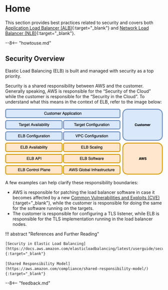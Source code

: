 # Home

This section provides best practices related to security and covers both [Application Load Balancer (ALB)](https://docs.aws.amazon.com/elasticloadbalancing/latest/application/introduction.html){:target="_blank"} and [Network Load Balancer (NLB)](https://docs.aws.amazon.com/elasticloadbalancing/latest/network/introduction.html){:target="_blank"}.

--8<-- "howtouse.md"


## Security Overview

Elastic Load Balancing (ELB) is built and managed with security as a top priority.

Security is a shared responsibility between AWS and the customer. Generally speaking, AWS is responsible for the “Security of the Cloud” while the customer is responsible for the “Security in the Cloud”. To understand what this means in the context of ELB, refer to the image below:


![Shared Responsibility Model - ELB](images/elb-shared-responsibility-model.jpg)

A few examples can help clarify these responsibility boundaries:

* AWS is responsible for patching the load balancer software in case it becomes affected by a new [Common Vulnerabilities and Exploits (CVE)](https://en.wikipedia.org/wiki/Common_Vulnerabilities_and_Exposures){:target="_blank"}, while the customer is responsible for doing the same for the software running on the targets.
* The customer is responsible for configuring a TLS listener, while ELB is responsible for the TLS implementation running in the load balancer nodes.

!!! abstract "References and Further Reading"

    [Security in Elastic Load Balancing](https://docs.aws.amazon.com/elasticloadbalancing/latest/userguide/security.html){:target="_blank"}

    [Shared Responsibility Model](https://aws.amazon.com/compliance/shared-responsibility-model/){:target="_blank"}


--8<-- "feedback.md"